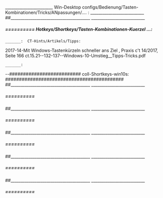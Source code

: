 ________________________ Win-Desktop configs/Bedienung/Tasten-Kombinationen/Tricks/ANpassungen/.... : ___________________________
##________________________________________  ___________________________


#####  ==========  Hotkeys/Shortkeys/Tasten-Kombinationen-Kuerzel ...:

	_______:  CT-Hints/Artikels/Tipps:
2017-14-Mit Windows-Tastenkürzeln schneller ans Ziel , Praxis c't 14/2017, Seite 166
ct.15.21--132-137--Windows-10-Umstieg__Tipps-Tricks.pdf 

	_______:  
--########################## coll-Shortkeys-win10s: ###########################################
##________________________________________  ___________________________


#####  ==========  
##________________________________________  ___________________________


#####  ==========  
##________________________________________  ___________________________


#####  ==========  
##________________________________________  ___________________________


#####  ==========  
##________________________________________  ___________________________


#####  ==========  
